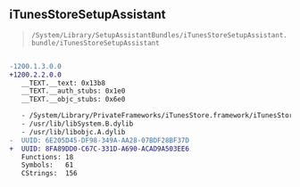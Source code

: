 ## iTunesStoreSetupAssistant

> `/System/Library/SetupAssistantBundles/iTunesStoreSetupAssistant.bundle/iTunesStoreSetupAssistant`

```diff

-1200.1.3.0.0
+1200.2.2.0.0
   __TEXT.__text: 0x13b8
   __TEXT.__auth_stubs: 0x1e0
   __TEXT.__objc_stubs: 0x6e0

   - /System/Library/PrivateFrameworks/iTunesStore.framework/iTunesStore
   - /usr/lib/libSystem.B.dylib
   - /usr/lib/libobjc.A.dylib
-  UUID: 6E205D45-DF98-349A-AA28-07BDF28BF37D
+  UUID: 8FA89DD0-C67C-331D-A690-ACAD9A503EE6
   Functions: 18
   Symbols:   61
   CStrings:  156

```
